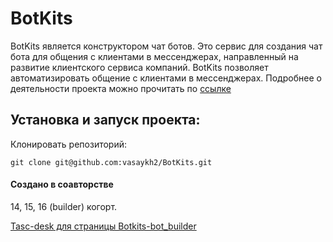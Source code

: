 # BotKits

BotKits является конструктором чат ботов. Это сервис для создания чат бота для общения с клиентами в мессенджерах, направленный на развитие клиентского сервиса компаний. BotKits позволяет автоматизировать общение с клиентами в мессенджерах. Подробнее о деятельности проекта можно прочитать по [ссылке](https://botkits.ru/)

## Установка и запуск проекта:

Клонировать репозиторий:

    git clone git@github.com:vasaykh2/BotKits.git

#### Создано в соавторстве

14, 15, 16 (builder) когорт.


[Tasc-desk для страницы Botkits-bot_builder](https://github.com/users/vasaykh2/projects/1/views/1)
